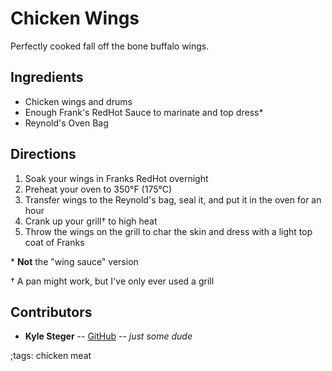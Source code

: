 # Chicken Wings

Perfectly cooked fall off the bone buffalo wings.

## Ingredients

- Chicken wings and drums
- Enough Frank's RedHot Sauce to marinate and top dress*
- Reynold's Oven Bag

## Directions

1. Soak your wings in Franks RedHot overnight
2. Preheat your oven to 350°F (175°C)
3. Transfer wings to the Reynold's bag, seal it, and put it in the oven for an hour
4. Crank up your grill† to high heat
5. Throw the wings on the grill to char the skin and dress with a light top coat of Franks

\* **Not** the "wing sauce" version

† A pan might work, but I've only ever used a grill

## Contributors

- **Kyle Steger** -- [GitHub](https://github.com/kyleVsteger) -- _just some dude_

;tags: chicken meat
